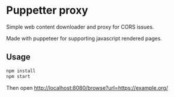 # Puppetter proxy

Simple web content downloader and proxy for CORS issues.

Made with puppeteer for supporting javascript rendered pages.

## Usage

```bash
npm install
npm start
```

Then open <http://localhost:8080/browse?url=https://example.org/>

